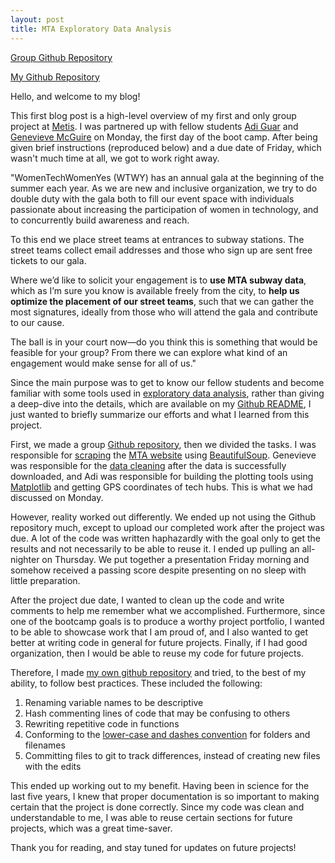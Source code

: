 ```yaml
---
layout: post
title: MTA Exploratory Data Analysis
---
```


[Group Github Repository](https://github.com/metis-sf-spring-2019-project-1/MTA_Data_Analysis)

[My Github Repository](https://github.com/harrisonized/mta)



Hello, and welcome to my blog!

This first blog post is a high-level overview of my first and only group project at [Metis](https://www.thisismetis.com/). I was partnered up with fellow students [Adi Guar](https://www.linkedin.com/in/gaur1/) and [Genevieve McGuire](https://www.linkedin.com/in/genevieve-mcguire/) on Monday, the first day of the boot camp. After being given brief instructions (reproduced below) and a due date of Friday, which wasn't much time at all, we got to work right away.



"WomenTechWomenYes (WTWY) has an annual gala at the beginning of the summer each year. As we are new and inclusive organization, we try to do double duty with the gala both to fill our event space with individuals passionate about increasing the participation of women in technology, and to concurrently build awareness and reach.

To this end we place street teams at entrances to subway stations. The street teams collect email addresses and those who sign up are sent free tickets to our gala.

Where we’d like to solicit your engagement is to **use MTA subway data**, which as I’m sure you know is available freely from the city, to **help us optimize the placement of our street teams**, such that we can gather the most signatures, ideally from those who will attend the gala and contribute to our cause.

The ball is in your court now—do you think this is something that would be feasible for your group? From there we can explore what kind of an engagement would make sense for all of us."



Since the main purpose was to get to know our fellow students and become familiar with some tools used in [exploratory data analysis](https://en.wikipedia.org/wiki/Exploratory_data_analysis), rather than giving a deep-dive into the details, which are available on my [Github README](https://github.com/harrisonized/mta/blob/master/README.md), I just wanted to briefly summarize our efforts and what I learned from this project.

First, we made a group [Github repository](https://github.com/metis-sf-spring-2019-project-1/MTA_Data_Analysis), then we divided the tasks. I was responsible for [scraping](https://en.wikipedia.org/wiki/Web_scraping) the [MTA website](http://web.mta.info/developers/turnstile.html) using [BeautifulSoup](https://www.crummy.com/software/BeautifulSoup/bs4/doc/). Genevieve was responsible for the [data cleaning](https://en.wikipedia.org/wiki/Data_cleansing) after the data is successfully downloaded, and Adi was responsible for building the plotting tools using [Matplotlib](https://matplotlib.org/) and getting GPS coordinates of tech hubs. This is what we had discussed on Monday.

However, reality worked out differently. We ended up not using the Github repository much, except to upload our completed work after the project was due. A lot of the code was written haphazardly with the goal only to get the results and not necessarily to be able to reuse it. I ended up pulling an all-nighter on Thursday. We put together a presentation Friday morning and somehow received a passing score despite presenting on no sleep with little preparation.

After the project due date, I wanted to clean up the code and write comments to help me remember what we accomplished. Furthermore, since one of the bootcamp goals is to produce a worthy project portfolio, I wanted to be able to showcase work that I am proud of, and I also wanted to get better at writing code in general for future projects. Finally, if I had good organization, then I would be able to reuse my code for future projects.

Therefore, I made [my own github repository](https://github.com/harrisonized/mta) and tried, to the best of my ability, to follow best practices. These included the following:

1. Renaming variable names to be descriptive
2. Hash commenting lines of code that may be confusing to others
3. Rewriting repetitive code in functions
4. Conforming to the [lower-case and dashes convention](https://jjloomis.gitbooks.io/file-and-folder-management/content/file-and-folder-naming-conventions.html) for folders and filenames
5. Committing files to git to track differences, instead of creating new files with the edits

This ended up working out to my benefit. Having been in science for the last five years, I knew that proper documentation is so important to making certain that the project is done correctly. Since my code was clean and understandable to me, I was able to reuse certain sections for future projects, which was a great time-saver.

Thank you for reading, and stay tuned for updates on future projects!